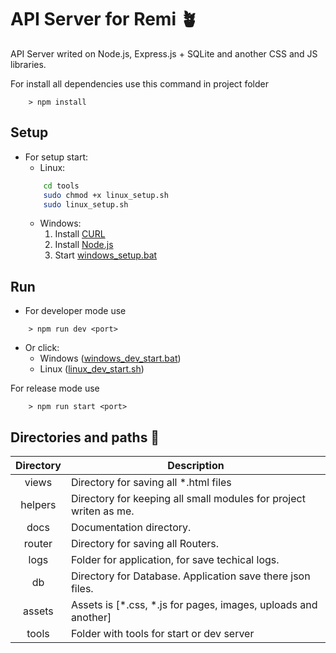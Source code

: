 
# API Server for Remi 🪴
API Server writed on Node.js, Express.js + SQLite and another CSS and JS libraries.

For install all dependencies use this command in project folder
```
    > npm install
```

## Setup
- For setup start:
    - Linux: 
    ```bash
        cd tools
        sudo chmod +x linux_setup.sh
        sudo linux_setup.sh
    ```
    - Windows:
        1. Install [CURL](https://curl.se/download.html)
        2. Install [Node.js](https://nodejs.org/)
        3. Start [windows_setup.bat](./tools/)

## Run 
- For developer mode use
```
    > npm run dev <port>
```
- Or click:
    - Windows ([windows_dev_start.bat](./tools/windows_dev_start.bat))
    - Linux ([linux_dev_start.sh](./tools/linux_dev_start.sh))

For release mode use
```
    > npm run start <port>
```

## Directories and paths 📂

| Directory | Description                                                       |
|:---------:|-------------------------------------------------------------------|
|   views   | Directory for saving all *.html files                             |
|  helpers  | Directory for keeping all small modules for project writen as me. |
|    docs   | Documentation directory.                                          |
|   router  | Directory for saving all Routers.                                 |
|    logs   | Folder for application, for save techical logs.                   |
|     db    | Directory for Database. Application save there json files.        |
|   assets  | Assets is [*.css, *.js for pages, images, uploads and another]    |
|   tools   | Folder with tools for start or dev server                         |

